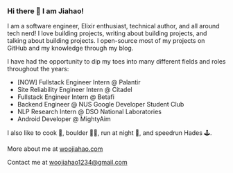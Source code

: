### Hi there 👋 I am Jiahao!

I am a software engineer, Elixir enthusiast, technical author, and all around tech nerd! I love building projects, writing about building projects, and talking about building projects. I open-source most of my projects on GitHub and my knowledge through my blog.

I have had the opportunity to dip my toes into many different fields and roles throughout the years:

- [NOW] Fullstack Engineer Intern @ Palantir
- Site Reliability Engineer Intern @ Citadel
- Fullstack Engineer Intern @ Betafi
- Backend Engineer @ NUS Google Developer Student Club 
- NLP Research Intern @ DSO National Laboratories
- Android Developer @ MightyAim

I also like to cook 🍳, boulder 🧗‍♂️, run at night 🌃, and speedrun Hades 🕹️. 

More about me at [woojiahao.com](https://woojiahao.com)

Contact me at <woojiahao1234@gmail.com>
